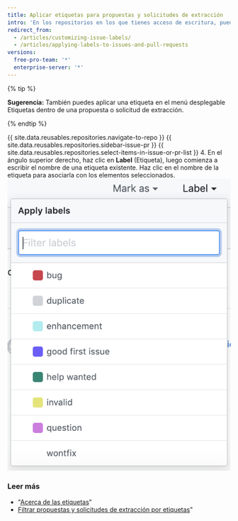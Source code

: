 ```yaml
---
title: Aplicar etiquetas para propuestas y solicitudes de extracción
intro: 'En los repositorios en los que tienes acceso de escritura, puedes asignar etiquetas a las propuestas y solicitudes de extracción a modo de ayuda para organizar tus proyectos.'
redirect_from:
  - /articles/customizing-issue-labels/
  - /articles/applying-labels-to-issues-and-pull-requests
versions:
  free-pro-team: '*'
  enterprise-server: '*'
---
```


{% tip %}

**Sugerencia:** También puedes aplicar una etiqueta en el menú desplegable Etiquetas dentro de una propuesta o solicitud de extracción.

{% endtip %}

{{ site.data.reusables.repositories.navigate-to-repo }}
{{ site.data.reusables.repositories.sidebar-issue-pr }}
{{ site.data.reusables.repositories.select-items-in-issue-or-pr-list }}
4. En el ángulo superior derecho, haz clic en **Label** (Etiqueta), luego comienza a escribir el nombre de una etiqueta existente. Haz clic en el nombre de la etiqueta para asociarla con los elementos seleccionados. ![Desplegable de la asignación de hitos de propuestas](/assets/images/help/issues/issues_applying_labels_dropdown.png)

### Leer más

- "[Acerca de las etiquetas](/articles/about-labels)"
- [Filtrar propuestas y solicitudes de extracción por etiquetas](/articles/filtering-issues-and-pull-requests-by-labels)"
